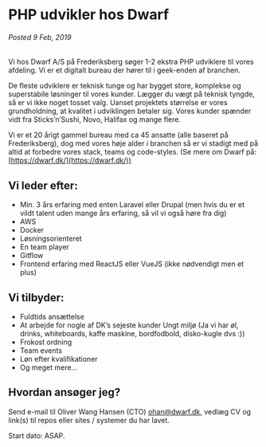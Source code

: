 # PHP udvikler hos Dwarf 
###### Posted 9 Feb, 2019


Vi hos Dwarf A/S på Frederiksberg søger 1-2 ekstra PHP udviklere til vores afdeling. Vi er et digitalt bureau der hører til i geek-enden af branchen. 

De fleste udviklere er teknisk tunge og har bygget store, komplekse og superstabile løsninger til vores kunder. Lægger du vægt på teknisk tyngde, så er vi ikke noget tosset valg. Uanset projektets størrelse er vores grundholdning, at kvalitet i udviklingen betaler sig. Vores kunder spænder vidt fra Sticks’n’Sushi, Novo, Halifax og mange flere.

Vi er et 20 årigt gammel bureau med ca 45 ansatte (alle baseret på Frederiksberg), dog med vores høje alder i branchen så er vi stadigt med på altid at forbedre vores stack, teams og code-styles. (Se mere om Dwarf på: [https://dwarf.dk/](https://dwarf.dk/))


## Vi leder efter:

- Min. 3 års erfaring med enten Laravel eller Drupal (men hvis du er et vildt talent uden mange års erfaring, så vil vi også høre fra dig)
- AWS
- Docker
- Løsningsorienteret
- En team player
- Gitflow 
- Frontend erfaring med ReactJS eller VueJS (ikke nødvendigt men et plus)


## Vi tilbyder:

- Fuldtids ansættelse
- At arbejde for nogle af DK’s sejeste kunder
Ungt miljø (Ja vi har øl, drinks, whiteboards, kaffe maskine, bordfodbold, disko-kugle dvs :))
- Frokost ordning
- Team events
- Løn efter kvalifikationer
- Og meget mere...

## Hvordan ansøger jeg?

Send e-mail til Oliver Wang Hansen (CTO) [ohan@dwarf.dk](mailto:ohan@dwarf.dk), vedlæg CV og link(s) til repos eller sites / systemer du har lavet.

Start dato: ASAP.
